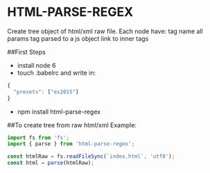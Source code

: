 # HTML-PARSE-REGEX

Create tree object of html/xml raw file.
Each node have:
    tag name
    all params tag parsed to a js object
    link to inner tags

##First Steps
* install node 6
* touch .babelrc
and write in:
```javascript
{
  "presets": ["es2015"]
}
```
* npm install html-parse-regex

##To create tree from raw html/xml
Example:
```javascript
import fs from 'fs';
import { parse } from 'html-parse-regex';

const htmlRaw = fs.readFileSync(`index.html`, 'utf8');
const html = parse(htmlRaw);
```
